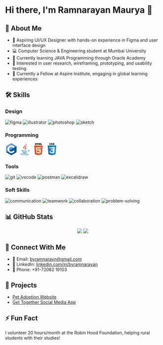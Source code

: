 # Hi there, I'm Ramnarayan Maurya 👋

## 🚀 About Me
- 🎨 Aspiring UI/UX Designer with hands-on experience in Figma and user interface design
- 💻 Computer Science & Engineering student at Mumbai University
- 🌱 Currently learning JAVA Programming through Oracle Academy
- 👀 Interested in user research, wireframing, prototyping, and usability testing
- 💼 Currently a Fellow at Aspire Institute, engaging in global learning experiences

## 🛠️ Skills

### Design
<p align="left">
  <img src="https://www.vectorlogo.zone/logos/figma/figma-icon.svg" alt="figma" width="40" height="40"/>
  <img src="https://cdn.jsdelivr.net/gh/devicons/devicon/icons/illustrator/illustrator-plain.svg" alt="illustrator" width="40" height="40"/>
  <img src="https://cdn.jsdelivr.net/gh/devicons/devicon/icons/photoshop/photoshop-plain.svg" alt="photoshop" width="40" height="40"/>
  <img src="https://www.vectorlogo.zone/logos/sketchapp/sketchapp-icon.svg" alt="sketch" width="40" height="40"/>
</p>

### Programming
<p align="left">
  <img src="https://raw.githubusercontent.com/devicons/devicon/master/icons/c/c-original.svg" alt="c" width="40" height="40"/>
  <img src="https://raw.githubusercontent.com/devicons/devicon/master/icons/java/java-original.svg" alt="java" width="40" height="40"/>
  <img src="https://raw.githubusercontent.com/devicons/devicon/master/icons/html5/html5-original-wordmark.svg" alt="html5" width="40" height="40"/>
  <img src="https://raw.githubusercontent.com/devicons/devicon/master/icons/css3/css3-original-wordmark.svg" alt="css3" width="40" height="40"/>
</p>

### Tools
<p align="left">
  <img src="https://www.vectorlogo.zone/logos/git-scm/git-scm-icon.svg" alt="git" width="40" height="40"/>
  <img src="https://cdn.jsdelivr.net/gh/devicons/devicon/icons/vscode/vscode-original.svg" alt="vscode" width="40" height="40"/>
  <img src="https://www.vectorlogo.zone/logos/getpostman/getpostman-icon.svg" alt="postman" width="40" height="40"/>
  <img src="https://cdn.simpleicons.org/excalidraw/0A85D1" alt="excalidraw" width="40" height="40"/>
</p>

### Soft Skills
<p align="left">
  <img src="https://cdn-icons-png.flaticon.com/512/7641/7641727.png" alt="communication" width="40" height="40"/>
  <img src="https://cdn-icons-png.flaticon.com/512/1570/1570251.png" alt="teamwork" width="40" height="40"/>
  <img src="https://cdn-icons-png.flaticon.com/512/3281/3281307.png" alt="collaboration" width="40" height="40"/>
  <img src="https://cdn-icons-png.flaticon.com/512/2382/2382606.png" alt="problem-solving" width="40" height="40"/>
</p>

## 📊 GitHub Stats
<div align="center">
  <img height="170em" src="https://github-readme-stats.vercel.app/api?username=byramnarayan&show_icons=true&theme=radical"/>
  <img height="170em" src="https://github-readme-stats.vercel.app/api/top-langs/?username=byramnarayan&layout=compact&theme=radical"/>
</div>

## 🔗 Connect With Me
- 📧 Email: byramnarayn@gmail.com
- 🔗 LinkedIn: [linkedin.com/in/byramnarayan](https://linkedin.com/in/byramnarayan)
- 📱 Phone: +91-72082 19103

## 💼 Projects
- [Pet Adoption Website](https://your-project-link-here)
- [Get Together Social Media App](https://your-project-link-here)

## ⚡ Fun Fact
I volunteer 20 hours/month at the Robin Hood Foundation, helping rural students with their studies!

<!---
byramnarayan/byramnarayan is a ✨ special ✨ repository because its `README.md` (this file) appears on your GitHub profile.
You can click the Preview link to take a look at your changes.
--->
